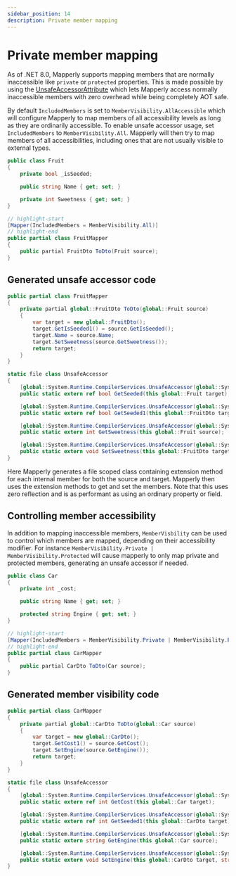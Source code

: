```yaml
---
sidebar_position: 14
description: Private member mapping
---
```


# Private member mapping

As of .NET 8.0, Mapperly supports mapping members that are normally inaccessible like `private` or `protected` properties. This is made possible by using the [UnsafeAccessorAttribute](https://learn.microsoft.com/en-us/dotnet/api/system.runtime.compilerservices.unsafeaccessorattribute) which lets Mapperly access normally inaccessible members with zero overhead while being completely AOT safe.

By default `IncludedMembers` is set to `MemberVisibility.AllAccessible` which will configure Mapperly to map members of all accessibility levels as long as they are ordinarily accessible. To enable unsafe accessor usage, set `IncludedMembers` to `MemberVisibility.All`. Mapperly will then try to map members of all accessibilities, including ones that are not usually visible to external types.

```csharp
public class Fruit
{
    private bool _isSeeded;

    public string Name { get; set; }

    private int Sweetness { get; set; }
}

// highlight-start
[Mapper(IncludedMembers = MemberVisibility.All)]
// highlight-end
public partial class FruitMapper
{
    public partial FruitDto ToDto(Fruit source);
}
```

## Generated unsafe accessor code

```csharp
public partial class FruitMapper
{
    private partial global::FruitDto ToDto(global::Fruit source)
    {
        var target = new global::FruitDto();
        target.GetIsSeeded1() = source.GetIsSeeded();
        target.Name = source.Name;
        target.SetSweetness(source.GetSweetness());
        return target;
    }
}

static file class UnsafeAccessor
{
    [global::System.Runtime.CompilerServices.UnsafeAccessor(global::System.Runtime.CompilerServices.UnsafeAccessorKind.Field, Name = "_isSeeded")]
    public static extern ref bool GetSeeded(this global::Fruit target);

    [global::System.Runtime.CompilerServices.UnsafeAccessor(global::System.Runtime.CompilerServices.UnsafeAccessorKind.Field, Name = "_isSeeded")]
    public static extern ref bool GetSeeded1(this global::FruitDto target);

    [global::System.Runtime.CompilerServices.UnsafeAccessor(global::System.Runtime.CompilerServices.UnsafeAccessorKind.Method, Name = "get_Sweetness")]
    public static extern int GetSweetness(this global::Fruit source);

    [global::System.Runtime.CompilerServices.UnsafeAccessor(global::System.Runtime.CompilerServices.UnsafeAccessorKind.Method, Name = "set_Sweetness")]
    public static extern void SetSweetness(this global::FruitDto target, int value);
}
```

Here Mapperly generates a file scoped class containing extension method for each internal member for both the source and target. Mapperly then uses the extension methods to get and set the members. Note that this uses zero reflection and is as performant as using an ordinary property or field.

## Controlling member accessibility

In addition to mapping inaccessible members, `MemberVisbility` can be used to control which members are mapped, depending on their accessibility modifier. For instance `MemberVisibility.Private | MemberVisibility.Protected` will cause mapperly to only map private and protected members, generating an unsafe accessor if needed.

```csharp
public class Car
{
    private int _cost;

    public string Name { get; set; }

    protected string Engine { get; set; }
}

// highlight-start
[Mapper(IncludedMembers = MemberVisibility.Private | MemberVisibility.Protected)]
// highlight-end
public partial class CarMapper
{
    public partial CarDto ToDto(Car source);
}
```

## Generated member visibility code

```csharp
public partial class CarMapper
{
    private partial global::CarDto ToDto(global::Car source)
    {
        var target = new global::CarDto();
        target.GetCost1() = source.GetCost();
        target.SetEngine(source.GetEngine());
        return target;
    }
}

static file class UnsafeAccessor
{
    [global::System.Runtime.CompilerServices.UnsafeAccessor(global::System.Runtime.CompilerServices.UnsafeAccessorKind.Field, Name = "_cost")]
    public static extern ref int GetCost(this global::Car target);

    [global::System.Runtime.CompilerServices.UnsafeAccessor(global::System.Runtime.CompilerServices.UnsafeAccessorKind.Field, Name = "_cost")]
    public static extern ref int GetSeeded1(this global::CarDto target);

    [global::System.Runtime.CompilerServices.UnsafeAccessor(global::System.Runtime.CompilerServices.UnsafeAccessorKind.Method, Name = "get_Engine")]
    public static extern string GetEngine(this global::Car source);

    [global::System.Runtime.CompilerServices.UnsafeAccessor(global::System.Runtime.CompilerServices.UnsafeAccessorKind.Method, Name = "set_Engine")]
    public static extern void SetEngine(this global::CarDto target, string value);
}
```
